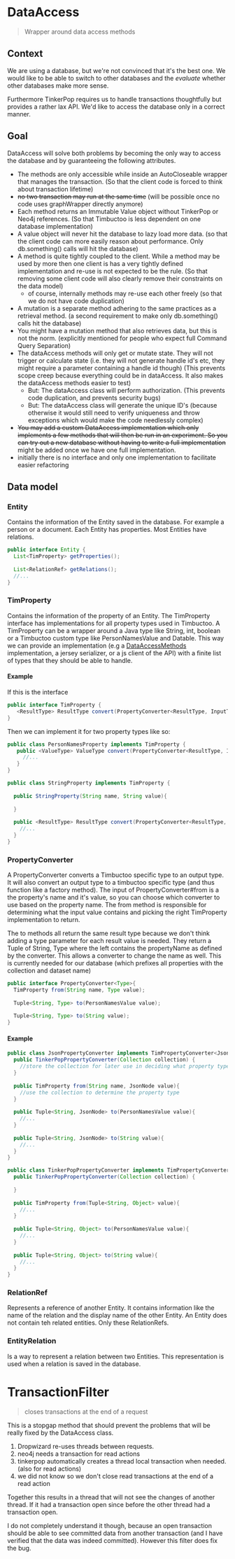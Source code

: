 # DataAccess
> Wrapper around data access methods

## Context
We are using a database, but we're not convinced that it's the best one.
We would like to be able to switch to other databases and the *evaluate* whether other databases make more sense.

Furthermore TinkerPop requires us to handle transactions thoughtfully but provides a rather lax API.
We'd like to access the database only in a correct manner.

## Goal
DataAccess will solve both problems by becoming the only way to access the database and by guaranteeing the following attributes.

 * The methods are only accessible while inside an AutoCloseable wrapper that manages the transaction. 
   (So that the client code is forced to think about transaction lifetime)
 * ~~no two transaction may run at the same time~~ (will be possible once no code uses graphWrapper directly anymore)
 * Each method returns an Immutable Value object without TinkerPop or Neo4j references. 
   (So that Timbuctoo is less dependent on one database implementation)
 * A value object will never hit the database to lazy load more data.
   (so that the client code can more easily reason about performance. Only db.something() calls will hit the database)
 * A method is quite tightly coupled to the client. While a method may be used by more then one client is has a very tightly defined implementation and re-use is not expected to be the rule. 
   (So that removing some client code will also clearly remove their constraints on the data model)
    * of course, internally methods may re-use each other freely (so that we do not have code duplication)
 * A mutation is a separate method adhering to the same practices as a retrieval method. 
   (a second requirement to make only db.something() calls hit the database)
 * You might have a mutation method that also retrieves data, but this is not the norm.
   (explicitly mentioned for people who expect full Command Query Separation) 
 * The dataAccess methods will only get or mutate state. They will not trigger or calculate state (i.e. they will not generate handle id's etc, they might require a parameter containing a handle id though)
   (This prevents scope creep because everything could be in dataAccess. It also makes the dataAccess methods easier to test)
     * But: The dataAccess class will perform authorization.
       (This prevents code duplication, and prevents security bugs)
     * But: The dataAccess class will generate the unique ID's
       (because otherwise it would still need to verify uniqueness and throw exceptions which would make the code needlessly complex)
 * ~~You may add a custom DataAccess implementation which only implements a few methods that will then be run in an experiment. So you can try out a new database without having to write a full implementation~~ might be added once we have one full implementation. 
 * initially there is no interface and only one implementation to facilitate easier refactoring
 
## Data model
### Entity
Contains the information of the Entity saved in the database. 
For example a person or a document.
Each Entity has properties.
Most Entities have relations.

```java
public interface Entity {
  List<TimProperty> getProperties();
  
  List<RelationRef> getRelations();
  //...
} 
```

### TimProperty
Contains the information of the property of an Entity.
The TimProperty interface has implementations for all property types used in Timbuctoo.
A TimProperty can be a wrapper around a Java type like String, int, boolean or a Timbuctoo custom type like PersonNamesValue and Datable. 
This way we can provide an implementation (e.g a [DataAccessMethods](./DataAccess.java) implementation, a jersey serializer, or a js client of the API) with a finite list of types that they should be able to handle.

#### Example
If this is the interface
```java
public interface TimProperty {
   <ResultType> ResultType convert(PropertyConverter<ResultType, InputType> converter);
}
```
Then we can implement it for two property types like so:

```java
public class PersonNamesProperty implements TimProperty { 
   public <ValueType> ValueType convert(PropertyConverter<ResultType, InputType> converter){
     //...
   }
}

public class StringProperty implements TimProperty {
  
  public StringProperty(String name, String value){
    
  }
  
  public <ResultType> ResultType convert(PropertyConverter<ResultType, InputType> converter){
    //...
  }
}
```

### PropertyConverter
A PropertyConverter converts a Timbuctoo specific type to an output type.
It will also convert an output type to a timbuctoo specific type (and thus function like a factory method).
The input of PropertyConverter#from is a the property's name and it's value, so you can choose which converter to use based on the property name.
The from method is responsible for determining what the input value contains and picking the right TimProperty implementation to return.

The to methods all return the same result type because we don't think adding a type parameter for each result value is needed.
They return a Tuple of String, Type where the left contains the propertyName as defined by the converter. 
This allows a converter to change the name as well.
This is currently needed for our database (which prefixes all properties with the collection and dataset name)
```java
public interface PropertyConverter<Type>{
  TimProperty from(String name, Type value);
  
  Tuple<String, Type> to(PersonNamesValue value);
  
  Tuple<String, Type> to(String value);
}
```
 
#### Example

```java
public class JsonPropertyConverter implements TimPropertyConverter<JsonNode> {
  public TinkerPopPropertyConverter(Collection collection) {
    //store the collection for later use in deciding what property type 
  }
  
  public TimProperty from(String name, JsonNode value){
    //use the collection to determine the property type 
  }
    
  public Tuple<String, JsonNode> to(PersonNamesValue value){
    //...
  }
  
  public Tuple<String, JsonNode> to(String value){
    //...
  }
}
```

```java
public class TinkerPopPropertyConverter implements TimPropertyConverter<Object> {
  public TinkerPopPropertyConverter(Collection collection) {
    
  }
  
  public TimProperty from(Tuple<String, Object> value){
    //...
  }
    
  public Tuple<String, Object> to(PersonNamesValue value){
    //...
  }
  
  public Tuple<String, Object> to(String value){
    //...
  }
}
```

### RelationRef
Represents a reference of another Entity. 
It contains information like the name of the relation and the display name of the other Entity. 
An Entity does not contain teh related entities.
Only these RelationRefs.

### EntityRelation
Is a way to represent a relation between two Entities. 
This representation is used when a relation is saved in the database.
 

# TransactionFilter
> closes transactions at the end of a request

This is a stopgap method that should prevent the problems that will be really fixed by the DataAccess class.

 1. Dropwizard re-uses threads between requests.
 2. neo4j needs a transaction for read actions
 3. tinkerpop automatically creates a thread local transaction when 
    needed. (also for read actions)
 4. we did not know so we don't close read transactions at the end of 
    a read action

Together this results in a thread that will not see the changes of 
another thread. If it had a transaction open since before the other 
thread had a transaction open. 

I do not completely understand it though, because an open transaction
should be able to see committed data from another transaction (and I 
have verified that the data was indeed committed). However this filter 
does fix the bug.
